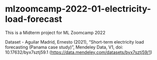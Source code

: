 # mlzoomcamp-2022-01-electricity-load-forecast
This is a Midterm project for ML Zoomcamp 2022

Dataset - Aguilar Madrid, Ernesto (2021), “Short-term electricity load forecasting (Panama case study)”, Mendeley Data, V1, doi: 10.17632/byx7sztj59.1
(https://data.mendeley.com/datasets/byx7sztj59/1)

